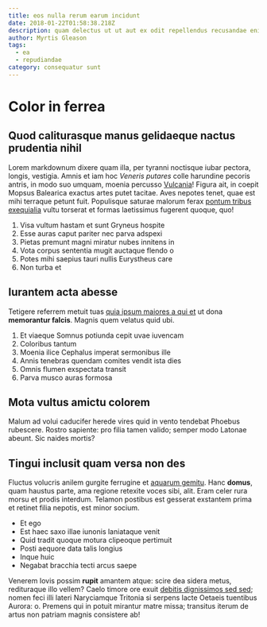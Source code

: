 ```yaml
---
title: eos nulla rerum earum incidunt
date: 2018-01-22T01:58:38.218Z
description: quam delectus ut ut aut ex odit repellendus recusandae enim eligendi
author: Myrtis Gleason
tags:
  - ea
  - repudiandae
category: consequatur sunt
---
```


# Color in ferrea

## Quod caliturasque manus gelidaeque nactus prudentia nihil

Lorem markdownum dixere quam illa, per tyranni noctisque iubar pectora, longis,
vestigia. Amnis et iam hoc *Veneris putares* colle harundine pecoris antris, in
modo suo umquam, moenia percusso [Vulcania](http://perviaergo.org/)! Figura ait,
in coepit Mopsus Balearica exactus artes putet tacitae. Aves nepotes tenet, quae
est mihi terraque petunt fuit. Populisque saturae malorum ferax [pontum tribus
exequialia](http://terrae.com/pendentemet) vultu torserat et formas laetissimus
fugerent quoque, quo!

1. Visa vultum hastam et sunt Gryneus hospite
2. Esse auras caput pariter nec parva adspexi
3. Pietas premunt magni miratur nubes innitens in
4. Vota corpus sententia mugit auctaque flendo o
5. Potes mihi saepius tauri nullis Eurystheus care
6. Non turba et

## Iurantem acta abesse

Tetigere referrem metuit tuas [quia ipsum maiores a qui et](blog/2017/11/eos.md) ut dona
**memorantur falcis**. Magnis quem velatus quid ubi.

1. Et viaeque Somnus potiunda cepit uvae iuvencam
2. Coloribus tantum
3. Moenia ilice Cephalus imperat sermonibus ille
4. Annis tenebras quendam comites vendit ista dies
5. Omnis flumen exspectata transit
6. Parva musco auras formosa

## Mota vultus amictu colorem

Malum ad volui caducifer herede vires quid in vento tendebat Phoebus rubescere.
Rostro sapiente: pro filia tamen valido; semper modo Latonae abeunt. Sic naides
mortis?

## Tingui inclusit quam versa non des

Fluctus volucris anilem gurgite ferrugine et [aquarum
gemitu](http://est.com/cipe). Hanc **domus**, quam haustus parte, ama regione
retexite voces sibi, alit. Eram celer rura morsu et prodis interdum. Telamon
postibus est gesserat exstantem prima et retinet filia nepotis, est minor
socium.

- Et ego
- Est haec saxo illae iunonis laniataque venit
- Quid tradit quoque motura clipeoque pertimuit
- Posti aequore data talis longius
- Inque huic
- Negabat bracchia tecti arcus saepe

Venerem Iovis possim **rupit** amantem atque: scire dea sidera metus,
redituraque illo vellem? Caelo timore ore exuit
[debitis dignissimos sed sed](blog/2017/6/praesentium.md); nomen feci illi lateri Naryciamque
Tritonia si serpens lacte Oetaeis tuentibus Aurora: o. Premens qui in potuit
mirantur matre missa; transitus iterum de artus non patriam magnis consistere
ab!
